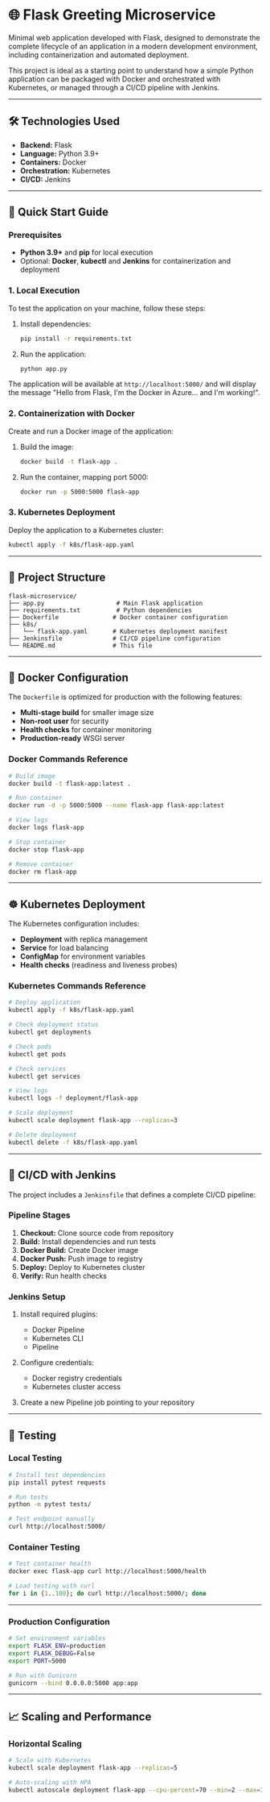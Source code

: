 
# 🌐 Flask Greeting Microservice

Minimal web application developed with Flask, designed to demonstrate the complete lifecycle of an application in a modern development environment, including containerization and automated deployment.

This project is ideal as a starting point to understand how a simple Python application can be packaged with Docker and orchestrated with Kubernetes, or managed through a CI/CD pipeline with Jenkins.

---

## 🛠️ Technologies Used

- **Backend:** Flask
- **Language:** Python 3.9+
- **Containers:** Docker
- **Orchestration:** Kubernetes
- **CI/CD:** Jenkins

---

## 🚀 Quick Start Guide

### **Prerequisites**

- **Python 3.9+** and **pip** for local execution
- Optional: **Docker**, **kubectl** and **Jenkins** for containerization and deployment

### **1. Local Execution**

To test the application on your machine, follow these steps:

1. Install dependencies:
   ```bash
   pip install -r requirements.txt
   ```

2. Run the application:
   ```bash
   python app.py
   ```

The application will be available at `http://localhost:5000/` and will display the message "Hello from Flask, I'm the Docker in Azure... and I'm working!".

### **2. Containerization with Docker**

Create and run a Docker image of the application:

1. Build the image:
   ```bash
   docker build -t flask-app .
   ```

2. Run the container, mapping port 5000:
   ```bash
   docker run -p 5000:5000 flask-app
   ```

### **3. Kubernetes Deployment**

Deploy the application to a Kubernetes cluster:

```bash
kubectl apply -f k8s/flask-app.yaml
```

---

## 📁 Project Structure

```
flask-microservice/
├── app.py                    # Main Flask application
├── requirements.txt          # Python dependencies
├── Dockerfile               # Docker container configuration
├── k8s/
│   └── flask-app.yaml       # Kubernetes deployment manifest
├── Jenkinsfile              # CI/CD pipeline configuration
└── README.md                # This file
```

---

## 🐳 Docker Configuration

The `Dockerfile` is optimized for production with the following features:

- **Multi-stage build** for smaller image size
- **Non-root user** for security
- **Health checks** for container monitoring
- **Production-ready** WSGI server

### Docker Commands Reference

```bash
# Build image
docker build -t flask-app:latest .

# Run container
docker run -d -p 5000:5000 --name flask-app flask-app:latest

# View logs
docker logs flask-app

# Stop container
docker stop flask-app

# Remove container
docker rm flask-app
```

---

## ☸️ Kubernetes Deployment

The Kubernetes configuration includes:

- **Deployment** with replica management
- **Service** for load balancing
- **ConfigMap** for environment variables
- **Health checks** (readiness and liveness probes)

### Kubernetes Commands Reference

```bash
# Deploy application
kubectl apply -f k8s/flask-app.yaml

# Check deployment status
kubectl get deployments

# Check pods
kubectl get pods

# Check services
kubectl get services

# View logs
kubectl logs -f deployment/flask-app

# Scale deployment
kubectl scale deployment flask-app --replicas=3

# Delete deployment
kubectl delete -f k8s/flask-app.yaml
```

---

## 🔄 CI/CD with Jenkins

The project includes a `Jenkinsfile` that defines a complete CI/CD pipeline:

### Pipeline Stages

1. **Checkout:** Clone source code from repository
2. **Build:** Install dependencies and run tests
3. **Docker Build:** Create Docker image
4. **Docker Push:** Push image to registry
5. **Deploy:** Deploy to Kubernetes cluster
6. **Verify:** Run health checks

### Jenkins Setup

1. Install required plugins:
   - Docker Pipeline
   - Kubernetes CLI
   - Pipeline

2. Configure credentials:
   - Docker registry credentials
   - Kubernetes cluster access

3. Create a new Pipeline job pointing to your repository

---

## 🧪 Testing

### Local Testing

```bash
# Install test dependencies
pip install pytest requests

# Run tests
python -m pytest tests/

# Test endpoint manually
curl http://localhost:5000/
```

### Container Testing

```bash
# Test container health
docker exec flask-app curl http://localhost:5000/health

# Load testing with curl
for i in {1..100}; do curl http://localhost:5000/; done
```

---


### Production Configuration

```bash
# Set environment variables
export FLASK_ENV=production
export FLASK_DEBUG=False
export PORT=5000

# Run with Gunicorn
gunicorn --bind 0.0.0.0:5000 app:app
```

---
## 📈 Scaling and Performance

### Horizontal Scaling

```bash
# Scale with Kubernetes
kubectl scale deployment flask-app --replicas=5

# Auto-scaling with HPA
kubectl autoscale deployment flask-app --cpu-percent=70 --min=2 --max=10
```

